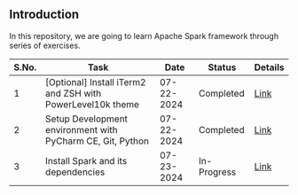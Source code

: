## Introduction

In this repository, we are going to learn Apache Spark framework through series of exercises. 

| S.No. | Task                                                       | Date       | Status      | Details                                                     |
|-------|------------------------------------------------------------|------------|-------------|-------------------------------------------------------------|
| 1     | [Optional] Install iTerm2 and ZSH with PowerLevel10k theme | 07-22-2024 | Completed   | [Link](./docs/setup_dev_machine.md#terminal-setup)          |
| 2     | Setup Development environment with PyCharm CE, Git, Python | 07-22-2024 | Completed   | [Link](./docs/setup_dev_machine.md#development-tools-setup) |
| 3     | Install Spark and its dependencies                         | 07-23-2024 | In-Progress | [Link](./docs/setup_dev_machine.md#spark-setup)             |